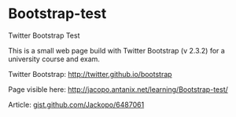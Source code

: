 Bootstrap-test
==============

Twitter Bootstrap Test

This is a small web page build with Twitter Bootstrap (v 2.3.2) for a university course and exam.

Twitter Bootstrap: http://twitter.github.io/bootstrap

Page visible here: http://jacopo.antanix.net/learning/Bootstrap-test/

Article: [gist.github.com/Jackopo/6487061](https://gist.github.com/Jackopo/6487061)
